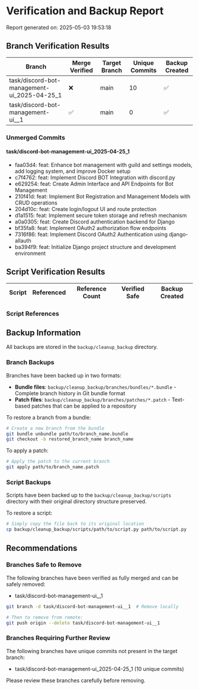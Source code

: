 # Verification and Backup Report

Report generated on: 2025-05-03 19:53:18

## Branch Verification Results

| Branch | Merge Verified | Target Branch | Unique Commits | Backup Created |
|--------|---------------|--------------|----------------|----------------|
| task/discord-bot-management-ui_2025-04-25_1 | ❌ | main | 10 | ✅ |
| task/discord-bot-management-ui__1 | ✅ | main | 0 | ✅ |

### Unmerged Commits

#### task/discord-bot-management-ui_2025-04-25_1

- faa03d4: feat: Enhance bot management with guild and settings models, add logging system, and improve Docker setup
- c7f4762: feat: Implement Discord BOT Integration with discord.py
- e629254: feat: Create Admin Interface and API Endpoints for Bot Management
- 210f41d: feat: Implement Bot Registration and Management Models with CRUD operations
- 204d10c: feat: Create login/logout UI and route protection
- d1a1515: feat: Implement secure token storage and refresh mechanism
- a0a0305: feat: Create Discord authentication backend for Django
- bf35fa8: feat: Implement OAuth2 authorization flow endpoints
- 7316f86: feat: Implement Discord OAuth2 Authentication using django-allauth
- ba394f9: feat: Initialize Django project structure and development environment

## Script Verification Results

| Script | Referenced | Reference Count | Verified Safe | Backup Created |
|--------|------------|----------------|--------------|----------------|

### Script References

## Backup Information

All backups are stored in the `backup/cleanup_backup` directory.

### Branch Backups

Branches have been backed up in two formats:

- **Bundle files**: `backup/cleanup_backup/branches/bundles/*.bundle` - Complete branch history in Git bundle format
- **Patch files**: `backup/cleanup_backup/branches/patches/*.patch` - Text-based patches that can be applied to a repository

To restore a branch from a bundle:

```bash
# Create a new branch from the bundle
git bundle unbundle path/to/branch_name.bundle
git checkout -b restored_branch_name branch_name
```

To apply a patch:

```bash
# Apply the patch to the current branch
git apply path/to/branch_name.patch
```

### Script Backups

Scripts have been backed up to the `backup/cleanup_backup/scripts` directory with their original directory structure preserved.

To restore a script:

```bash
# Simply copy the file back to its original location
cp backup/cleanup_backup/scripts/path/to/script.py path/to/script.py
```

## Recommendations

### Branches Safe to Remove

The following branches have been verified as fully merged and can be safely removed:

- task/discord-bot-management-ui__1

```bash
git branch -d task/discord-bot-management-ui__1  # Remove locally

# Then to remove from remote:
git push origin --delete task/discord-bot-management-ui__1
```

### Branches Requiring Further Review

The following branches have unique commits not present in the target branch:

- task/discord-bot-management-ui_2025-04-25_1 (10 unique commits)

Please review these branches carefully before removing.

